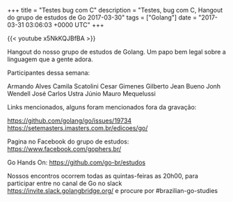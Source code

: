 +++
title = "Testes bug com C"
description = "Testes, bug com C, Hangout do grupo de estudos de Go 2017-03-30"
tags = ["Golang"]
date = "2017-03-31 03:06:03 +0000 UTC"
+++

{{< youtube x5NkKQJBfBA >}}

Hangout do nosso grupo de estudos de Golang.
Um papo bem legal sobre a linguagem que a gente adora.

Participantes dessa semana:

Armando Alves
Camila Scatolini
Cesar Gimenes
Gilberto Jean Bueno
Jonh Wendell
José Carlos Ustra Júnio
Mauro Mequelussi

Links mencionados, alguns foram mencionados fora da gravação:

https://github.com/golang/go/issues/19734
https://setemasters.imasters.com.br/edicoes/go/


Pagina no Facebook do grupo de estudos:
https://www.facebook.com/gophers.br/

Go Hands On:
https://github.com/go-br/estudos

Nossos encontros ocorrem todas as quintas-feiras as 20h00, para participar entre no canal de Go no slack https://invite.slack.golangbridge.org/ e procure por #brazilian-go-studies